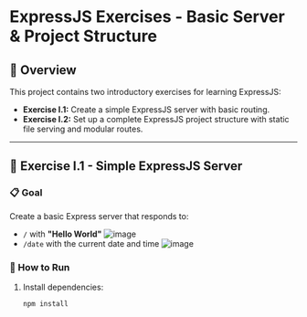 # ExpressJS Exercises - Basic Server & Project Structure

## 📘 Overview

This project contains two introductory exercises for learning ExpressJS:

- **Exercise I.1:** Create a simple ExpressJS server with basic routing.
- **Exercise I.2:** Set up a complete ExpressJS project structure with static file serving and modular routes.

---

## 🧪 Exercise I.1 - Simple ExpressJS Server

### 📋 Goal

Create a basic Express server that responds to:

- `/` with **"Hello World"**
  ![image](https://github.com/user-attachments/assets/0b71ec4d-4bae-4b46-95ef-6425342034d0)
- `/date` with the current date and time
  ![image](https://github.com/user-attachments/assets/e80a3b55-11bb-4b0a-96ea-c22948356a56)

### 🚀 How to Run

1. Install dependencies:
   ```bash
   npm install
